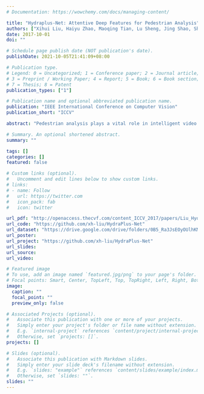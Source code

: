 ```yaml
---
# Documentation: https://wowchemy.com/docs/managing-content/

title: "Hydraplus-Net: Attentive Deep Features for Pedestrian Analysis"
authors: ["Xihui Liu, Haiyu Zhao, Maoqing Tian, Lu Sheng, Jing Shao, Shuai Yi, Junjie Yan, Xiaogang Wang"]
date: 2017-10-01
doi: ""

# Schedule page publish date (NOT publication's date).
publishDate: 2021-10-05T21:41:09+08:00

# Publication type.
# Legend: 0 = Uncategorized; 1 = Conference paper; 2 = Journal article;
# 3 = Preprint / Working Paper; 4 = Report; 5 = Book; 6 = Book section;
# 7 = Thesis; 8 = Patent
publication_types: ["1"]

# Publication name and optional abbreviated publication name.
publication: "IEEE International Conference on Computer Vision"
publication_short: "ICCV"

abstract: "Pedestrian analysis plays a vital role in intelligent video surveillance and is a key component for security-centric computer vision systems. Despite that the convolutional neural networks are remarkable in learning discriminative features from images, the learning of comprehensive features of pedestrians for fine-grained tasks remains an open problem. In this study, we propose a new attention-based deep neural network, named as HydraPlus-Net (HP-net), that multi-directionally feeds the multi-level attention maps to different feature layers. The attentive deep features learned from the proposed HP-net bring unique advantages:(1) the model is capable of capturing multiple attentions from low-level to semantic-level, and (2) it explores the multi-scale selectiveness of attentive features to enrich the final feature representations for a pedestrian image. We demonstrate the effectiveness and generality of the proposed HP-net for pedestrian analysis on two tasks, ie pedestrian attribute recognition and person re-identification. Intensive experimental results have been provided to prove that the HP-net outperforms the state-of-the-art methods on various datasets."

# Summary. An optional shortened abstract.
summary: ""

tags: []
categories: []
featured: false

# Custom links (optional).
#   Uncomment and edit lines below to show custom links.
# links:
# - name: Follow
#   url: https://twitter.com
#   icon_pack: fab
#   icon: twitter

url_pdf: "http://openaccess.thecvf.com/content_ICCV_2017/papers/Liu_HydraPlus-Net_Attentive_Deep_ICCV_2017_paper.pdf"
url_code: "https://github.com/xh-liu/HydraPlus-Net"
url_dataset: "https://drive.google.com/drive/folders/0B5_Ra3JsEOyOUlhKM0VPZ1ZWR2M?usp=sharing"
url_poster:
url_project: "https://github.com/xh-liu/HydraPlus-Net"
url_slides:
url_source:
url_video:

# Featured image
# To use, add an image named `featured.jpg/png` to your page's folder. 
# Focal points: Smart, Center, TopLeft, Top, TopRight, Left, Right, BottomLeft, Bottom, BottomRight.
image:
  caption: ""
  focal_point: ""
  preview_only: false

# Associated Projects (optional).
#   Associate this publication with one or more of your projects.
#   Simply enter your project's folder or file name without extension.
#   E.g. `internal-project` references `content/project/internal-project/index.md`.
#   Otherwise, set `projects: []`.
projects: []

# Slides (optional).
#   Associate this publication with Markdown slides.
#   Simply enter your slide deck's filename without extension.
#   E.g. `slides: "example"` references `content/slides/example/index.md`.
#   Otherwise, set `slides: ""`.
slides: ""
---
```

